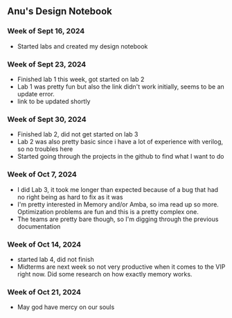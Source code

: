## Anu's Design Notebook

### Week of Sept 16, 2024
* Started labs and created my design notebook

### Week of Sept 23, 2024
* Finished lab 1 this week, got started on lab 2
* Lab 1 was pretty fun but also the link didn't work initially, seems to be an update error.
* link to be updated shortly

### Week of Sept 30, 2024
* Finished lab 2, did not get started on lab 3
* Lab 2 was also pretty basic since i have a lot of experience with verilog, so no troubles here
* Started going through the projects in the github to find what I want to do

### Week of Oct 7, 2024
* I did Lab 3, it took me longer than expected because of a bug that had no right being as hard to fix as it was
* I'm pretty interested in Memory and/or Amba, so ima read up so more. Optimization problems are fun and this is a pretty complex one.
* The teams are pretty bare though, so I'm digging through the previous documentation
 
### Week of Oct 14, 2024
* started lab 4, did not finish
* Midterms are next week so not very productive when it comes to the VIP right now. Did some research on how exactly memory works.

### Week of Oct 21, 2024
* May god have mercy on our souls
